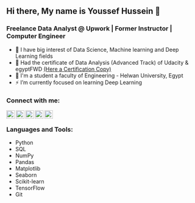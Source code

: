 ## Hi there, My name is Youssef Hussein 👋

### Freelance Data Analyst @ Upwork | Former Instructor | Computer Engineer

- 🥅 I have big interest of Data Science, Machine learning and Deep Learning fields
- 🌱 Had the certificate of Data Analysis (Advanced Track) of Udacity & egyptFWD [(Here a Certification Copy)][certificate]
- 🔭 I'm a student a faculty of Engineering - Helwan University, Egypt
- ⚡ I’m currently focused on learning Deep Learning

### Connect with me:
[<img align="left" width="22px" src="https://cdn.jsdelivr.net/npm/simple-icons@v3/icons/linkedin.svg" />][linkedin]
[<img align="left" width="22px" src="https://cdn.jsdelivr.net/npm/simple-icons@v3/icons/upwork.svg" />][upwork]
[<img align="left" width="22px" src="https://cdn.jsdelivr.net/npm/simple-icons@v3/icons/freelancer.svg" />][freelancer]
[<img align="left" width="22px" src="https://cdn.jsdelivr.net/npm/simple-icons@v3/icons/kaggle.svg" />][kaggle]
[<img align="left" width="22px" src="https://cdn.jsdelivr.net/npm/simple-icons@v3/icons/facebook.svg" />][facebook]

<br />

### Languages and Tools:
- Python
- SQL
- NumPy
- Pandas
- Matplotlib
- Seaborn
- Scikit-learn
- TensorFlow
- Git

<br />
<br />


[linkedin]: https://www.linkedin.com/in/just-youssef
[upwork]: https://www.upwork.com/freelancers/~01bf41aeaec6f293c5
[freelancer]: https://www.freelancer.com/u/justyoussef99
[kaggle]: https://www.kaggle.com/justyoussef
[facebook]: https://www.facebook.com/just.johnny99
[certificate]: https://confirm.udacity.com/UCHD2MMD
